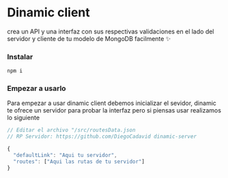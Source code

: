 # Dinamic client
crea un API y una interfaz con sus respectivas validaciones en el lado del servidor y cliente de tu modelo de MongoDB facilmente ✨


### Instalar
```bash
npm i
```

### Empezar a usarlo
Para empezar a usar dinamic client debemos inicializar el sevidor, dinamic te ofrece un servidor para probar la interfaz pero si piensas usar realizamos lo siguiente
```Javascript
// Editar el archivo "/src/routesData.json
// RP Servidor: https://github.com/DiegoCadavid dinamic-server

{
  "defaultLink": "Aqui tu servidor",
  "routes": ["Aqui las rutas de tu servidor"]
}

```
